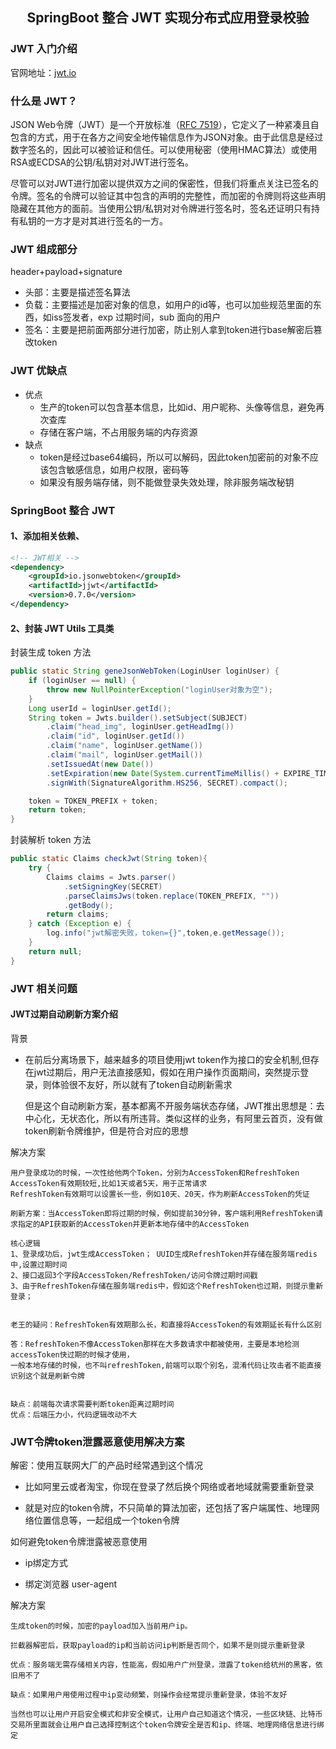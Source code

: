 ## <center>**SpringBoot 整合 JWT 实现分布式应用登录校验**</center>

### **JWT 入门介绍**

官网地址：[jwt.io](https://jwt.io)

### **什么是 JWT？**

JSON Web令牌（JWT）是一个开放标准（[RFC 7519](https://tools.ietf.org/html/rfc7519)），它定义了一种紧凑且自包含的方式，用于在各方之间安全地传输信息作为JSON对象。由于此信息是经过数字签名的，因此可以被验证和信任。可以使用秘密（使用HMAC算法）或使用RSA或ECDSA的公钥/私钥对对JWT进行签名。

尽管可以对JWT进行加密以提供双方之间的保密性，但我们将重点关注已签名的令牌。签名的令牌可以验证其中包含的声明的完整性，而加密的令牌则将这些声明隐藏在其他方的面前。当使用公钥/私钥对对令牌进行签名时，签名还证明只有持有私钥的一方才是对其进行签名的一方。

### **JWT 组成部分**

header+payload+signature

- 头部：主要是描述签名算法
- 负载：主要描述是加密对象的信息，如用户的id等，也可以加些规范里面的东西，如iss签发者，exp 过期时间，sub 面向的用户
- 签名：主要是把前面两部分进行加密，防止别人拿到token进行base解密后篡改token

### **JWT 优缺点**

- 优点
  - 生产的token可以包含基本信息，比如id、用户昵称、头像等信息，避免再次查库
  - 存储在客户端，不占用服务端的内存资源
- 缺点
  - token是经过base64编码，所以可以解码，因此token加密前的对象不应该包含敏感信息，如用户权限，密码等
  - 如果没有服务端存储，则不能做登录失效处理，除非服务端改秘钥

### **SpringBoot 整合 JWT**

#### **1、添加相关依赖、**

``` xml
<!-- JWT相关 -->
<dependency>
    <groupId>io.jsonwebtoken</groupId>
    <artifactId>jjwt</artifactId>
    <version>0.7.0</version>
</dependency>
```

#### **2、封装 JWT Utils 工具类**

封装生成 token 方法

``` java
public static String geneJsonWebToken(LoginUser loginUser) {
    if (loginUser == null) {
        throw new NullPointerException("loginUser对象为空");
    }
    Long userId = loginUser.getId();
    String token = Jwts.builder().setSubject(SUBJECT)
        .claim("head_img", loginUser.getHeadImg())
        .claim("id", loginUser.getId())
        .claim("name", loginUser.getName())
        .claim("mail", loginUser.getMail())
        .setIssuedAt(new Date())
        .setExpiration(new Date(System.currentTimeMillis() + EXPIRE_TIME))
        .signWith(SignatureAlgorithm.HS256, SECRET).compact();

    token = TOKEN_PREFIX + token;
    return token;
}
```

封装解析 token 方法

``` java
public static Claims checkJwt(String token){
    try {
        Claims claims = Jwts.parser()
            .setSigningKey(SECRET)
            .parseClaimsJws(token.replace(TOKEN_PREFIX, ""))
            .getBody();
        return claims;
    } catch (Exception e) {
        log.info("jwt解密失败，token={}",token,e.getMessage());
    }
    return null;
}
```

### **JWT 相关问题**

#### **JWT过期自动刷新方案介绍**

背景

- 在前后分离场景下，越来越多的项目使用jwt token作为接口的安全机制,但存在jwt过期后，用户无法直接感知，假如在用户操作页面期间，突然提示登录，则体验很不友好，所以就有了token自动刷新需求

  但是这个自动刷新方案，基本都离不开服务端状态存储，JWT推出思想是：去中心化，无状态化，所以有所违背。类似这样的业务，有阿里云首页，没有做token刷新令牌维护，但是符合对应的思想

解决方案

```
用户登录成功的时候，一次性给他两个Token，分别为AccessToken和RefreshToken
AccessToken有效期较短,比如1天或者5天，用于正常请求
RefreshToken有效期可以设置长一些，例如10天、20天，作为刷新AccessToken的凭证

刷新方案：当AccessToken即将过期的时候，例如提前30分钟，客户端利用RefreshToken请求指定的API获取新的AccessToken并更新本地存储中的AccessToken

核心逻辑
1、登录成功后，jwt生成AccessToken； UUID生成RefreshToken并存储在服务端redis中,设置过期时间
2、接口返回3个字段AccessToken/RefreshToken/访问令牌过期时间戳
3、由于RefreshToken存储在服务端redis中，假如这个RefreshToken也过期，则提示重新登录； 


老王的疑问：RefreshToken有效期那么长，和直接将AccessToken的有效期延长有什么区别

答：RefreshToken不像AccessToken那样在大多数请求中都被使用，主要是本地检测accessToken快过期的时候才使用，
一般本地存储的时候，也不叫refreshToken,前端可以取个别名，混淆代码让攻击者不能直接识别这个就是刷新令牌


缺点：前端每次请求需要判断token距离过期时间
优点：后端压力小，代码逻辑改动不大
```

### **JWT令牌token泄露恶意使用解决方案**
解密：使用互联网大厂的产品时经常遇到这个情况

- 比如阿里云或者淘宝，你现在登录了然后换个网络或者地域就需要重新登录

- 就是对应的token令牌，不只简单的算法加密，还包括了客户端属性、地理网络位置信息等，一起组成一个token令牌

如何避免token令牌泄露被恶意使用

- ip绑定方式

- 绑定浏览器 user-agent

解决方案

```
生成token的时候，加密的payload加入当前用户ip。

拦截器解密后，获取payload的ip和当前访问ip判断是否同个，如果不是则提示重新登录

优点：服务端无需存储相关内容，性能高，假如用户广州登录，泄露了token给杭州的黑客，依旧用不了

缺点：如果用户用使用过程中ip变动频繁，则操作会经常提示重新登录，体验不友好

当然也可以让用户开启安全模式和非安全模式，让用户自己知道这个情况，一些区块链、比特币交易所里面就会让用户自己选择控制这个token令牌安全是否和ip、终端、地理网络信息进行绑定
```